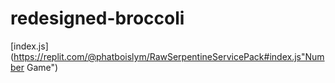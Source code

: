 # redesigned-broccoli

[index.js](https://replit.com/@phatboislym/RawSerpentineServicePack#index.js"Number Game")
